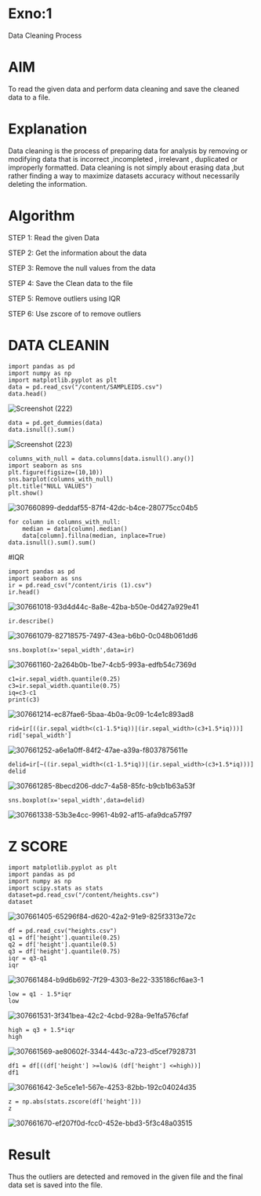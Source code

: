 # Exno:1
Data Cleaning Process

# AIM
To read the given data and perform data cleaning and save the cleaned data to a file.

# Explanation
Data cleaning is the process of preparing data for analysis by removing or modifying data that is incorrect ,incompleted , irrelevant , duplicated or improperly formatted. Data cleaning is not simply about erasing data ,but rather finding a way to maximize datasets accuracy without necessarily deleting the information.

# Algorithm
STEP 1: Read the given Data

STEP 2: Get the information about the data

STEP 3: Remove the null values from the data

STEP 4: Save the Clean data to the file

STEP 5: Remove outliers using IQR

STEP 6: Use zscore of to remove outliers


            
# DATA CLEANIN
```
import pandas as pd
import numpy as np
import matplotlib.pyplot as plt
data = pd.read_csv("/content/SAMPLEIDS.csv")
data.head()
```
![Screenshot (222)](https://github.com/aparnabalasubrmanian/exno1/assets/123351172/7b656242-baea-4e9d-ab48-8eabef6a8814)
```
data = pd.get_dummies(data)
data.isnull().sum()
```
![Screenshot (223)](https://github.com/aparnabalasubrmanian/exno1/assets/123351172/b95be498-7dcf-4f1b-b8fa-18dd6c961728)
```
columns_with_null = data.columns[data.isnull().any()]
import seaborn as sns
plt.figure(figsize=(10,10))
sns.barplot(columns_with_null)
plt.title("NULL VALUES")
plt.show()
```
![307660899-deddaf55-87f4-42dc-b4ce-280775cc04b5](https://github.com/aparnabalasubrmanian/exno1/assets/123351172/c97ff983-bca5-401c-bad1-537b54cc593b)
```
for column in columns_with_null:
    median = data[column].median()  
    data[column].fillna(median, inplace=True)
data.isnull().sum().sum()
```
#IQR
```
import pandas as pd
import seaborn as sns
ir = pd.read_csv("/content/iris (1).csv")
ir.head()
```
![307661018-93d4d44c-8a8e-42ba-b50e-0d427a929e41](https://github.com/aparnabalasubrmanian/exno1/assets/123351172/e0ab58a3-f6c4-4150-9ec1-fc360883f213)
```
ir.describe()
```
![307661079-82718575-7497-43ea-b6b0-0c048b061dd6](https://github.com/aparnabalasubrmanian/exno1/assets/123351172/14c52f26-49d7-4773-a3dc-691df7888d24)
```
sns.boxplot(x='sepal_width',data=ir)
```
![307661160-2a264b0b-1be7-4cb5-993a-edfb54c7369d](https://github.com/aparnabalasubrmanian/exno1/assets/123351172/3b4d7891-2bb0-4c00-a5f4-02e0be6035f6)
```
c1=ir.sepal_width.quantile(0.25)
c3=ir.sepal_width.quantile(0.75)
iq=c3-c1
print(c3)
```
![307661214-ec87fae6-5baa-4b0a-9c09-1c4e1c893ad8](https://github.com/aparnabalasubrmanian/exno1/assets/123351172/a525ca98-7554-4860-98cb-b417ec6f6de5)
```
rid=ir[((ir.sepal_width<(c1-1.5*iq))|(ir.sepal_width>(c3+1.5*iq)))]
rid['sepal_width']
```
![307661252-a6e1a0ff-84f2-47ae-a39a-f8037875611e](https://github.com/aparnabalasubrmanian/exno1/assets/123351172/265bcde4-895d-4333-8226-7a2f24d6196d)
```
delid=ir[~((ir.sepal_width<(c1-1.5*iq))|(ir.sepal_width>(c3+1.5*iq)))]
delid
```
![307661285-8becd206-ddc7-4a58-85fc-b9cb1b63a53f](https://github.com/aparnabalasubrmanian/exno1/assets/123351172/8985d070-d77f-4bd7-b9c5-b9f4860ca979)
```
sns.boxplot(x='sepal_width',data=delid)
```
![307661338-53b3e4cc-9961-4b92-af15-afa9dca57f97](https://github.com/aparnabalasubrmanian/exno1/assets/123351172/89bb915b-d491-42d2-b988-71cc15bd0a78)


# Z SCORE
```
import matplotlib.pyplot as plt
import pandas as pd
import numpy as np
import scipy.stats as stats
dataset=pd.read_csv("/content/heights.csv")
dataset
```
![307661405-65296f84-d620-42a2-91e9-825f3313e72c](https://github.com/aparnabalasubrmanian/exno1/assets/123351172/827293f2-76d9-4d1c-a7a3-0c0ea93a0838)
```
df = pd.read_csv("heights.csv")
q1 = df['height'].quantile(0.25)
q2 = df['height'].quantile(0.5)
q3 = df['height'].quantile(0.75)
iqr = q3-q1
iqr
```
![307661484-b9d6b692-7f29-4303-8e22-335186cf6ae3-1](https://github.com/aparnabalasubrmanian/exno1/assets/123351172/dbc944ae-4f89-4498-814d-0d00d4147a7f)
```
low = q1 - 1.5*iqr
low
```
![307661531-3f341bea-42c2-4cbd-928a-9e1fa576cfaf](https://github.com/aparnabalasubrmanian/exno1/assets/123351172/a62dd212-32e8-4f6e-a9bb-cd4e5be1c40e)
```
high = q3 + 1.5*iqr
high
```
![307661569-ae80602f-3344-443c-a723-d5cef7928731](https://github.com/aparnabalasubrmanian/exno1/assets/123351172/74bb2438-286d-417c-9a8f-7511df91f02e)
```
df1 = df[((df['height'] >=low)& (df['height'] <=high))]
df1
```
![307661642-3e5ce1e1-567e-4253-82bb-192c04024d35](https://github.com/aparnabalasubrmanian/exno1/assets/123351172/e14fa31d-adf2-4da4-aa7f-17beac6b0a1d)
```
z = np.abs(stats.zscore(df['height']))
z
```
![307661670-ef207f0d-fcc0-452e-bbd3-5f3c48a03515](https://github.com/aparnabalasubrmanian/exno1/assets/123351172/0bbf349d-f89c-4069-b6dc-bfa65b58d8f1)


# Result
Thus the outliers are detected and removed in the given file and the final data set is saved into the file.       
